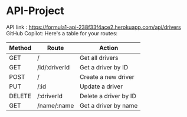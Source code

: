 # API-Project

API link : https://formula1-api-238f33f4ace2.herokuapp.com/api/drivers
GitHub Copilot: Here's a table for your routes:

| Method | Route         | Action                |
| ------ | ------------- | --------------------- |
| GET    | /             | Get all drivers       |
| GET    | /id/:driverId | Get a driver by ID    |
| POST   | /             | Create a new driver   |
| PUT    | /:id          | Update a driver       |
| DELETE | /:driverId    | Delete a driver by ID |
| GET    | /name/:name   | Get a driver by name  |
